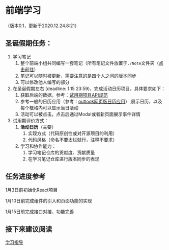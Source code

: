 # 前端学习

（版本0.1，更新于2020.12.24.8:21）

## 圣诞假期任务：

1. 学习笔记
    1. 整个前端小组共同编写一套笔记（所有笔记文件放置于`./Note`文件夹（[点击前往](./Note/index.md)）
    2. 笔记可以随时被更新，需要注意的是四个人之间的版本同步
    3. 可以修改他人编写的部分
2. 在圣诞假期左右 (deadline: 1.15 23:59)，完成活动日历项目，具体要求如下：
    1. 获取后端的数据。参考：[试用期项目API规范](./Guidance/API-reference)
    2. 参考一般的日历应用（参考：[outlook网页版日历应用](https://outlook.live.com/calendar/0/view/month)）,展示日历，以及每个框格内可以显示当日活动
    4. 活动可以被点击，点击后通过Modal或者新页面展示事件详情
3. 试用期评价方式：
    1. __活动日历__（主要）
        1. 实现方式（代码原创性或对开源项目的利用）
        2. 代码风格（命名不要太烂就行，注释不要求）
    2. 学习和协作能力：
        1. 学习笔记仓库的贡献度、贡献质量
        2. 在学习笔记仓库进行版本同步的表现

## 任务进度参考

1月3日前初始化React项目

1月10日前完成组件的引入和页面功能的实现

1月15日前完成接口对接、功能完善

## 接下来建议阅读
[学习指导](./Guidance/index.md)
